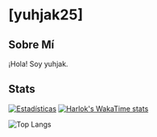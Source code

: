 # [yuhjak25]

## Sobre Mí
¡Hola! Soy yuhjak.

## Stats

[![Estadísticas](https://github-readme-stats.vercel.app/api?username=yuhjak25&show_icons=true&theme=react-dark)](https://github.com/yuhjak25)
[![Harlok's WakaTime stats](https://github-readme-stats.vercel.app/api/wakatime?username=yuhjak25&layout=compact)](https://github.com/anuraghazra/github-readme-stats)

![Top Langs](https://github-readme-stats.vercel.app/api/top-langs/?username=yuhjak25&layout=compact)
